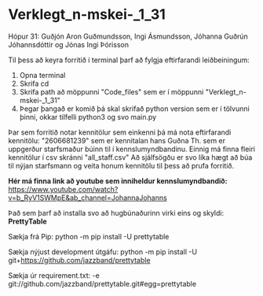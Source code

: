 # Verklegt_n-mskei-_1_31

Hópur 31:
Guðjón Aron Guðmundsson, Ingi Ásmundsson, 
Jóhanna Guðrún Jóhannsdóttir og Jónas Ingi Þórisson

Til þess að keyra forritið í terminal þarf að fylgja eftirfarandi leiðbeiningum:
1. Opna terminal
2. Skrifa cd
3. Skrifa path að möppunni "Code_files" sem er í möppunni "Verklegt_n-mskei-_1_31"
4. Þegar þangað er komið þá skal skrifað python version sem er í tölvunni þinni, okkar tilfelli python3 og svo main.py

Þar sem forritið notar kennitölur sem einkenni þá má nota eftirfarandi kennitölu:
"2606681239" sem er kennitalan hans Guðna Th. sem er uppgerður starfsmaður búinn til í kennslumyndbandinu.
Einnig má finna fleiri kennitölur í csv skránni "all_staff.csv"
Að sjálfsögðu er svo líka hægt að búa til nýjan starfsmann og veita honum kennitölu til þess að prufa forritið.

**Hér má finna link að youtube sem inniheldur kennslumyndbandið:**
https://www.youtube.com/watch?v=b_RyV1SWMpE&ab_channel=JohannaJohanns

Það sem þarf að installa svo að hugbúnaðurinn virki eins og skyldi:
**PrettyTable**

Sækja frá Pip:
python -m pip install -U prettytable

Sækja nýjust development útgáfu:
python -m pip install -U git+https://github.com/jazzband/prettytable

Sækja úr requirement.txt:
-e git://github.com/jazzband/prettytable.git#egg=prettytable


